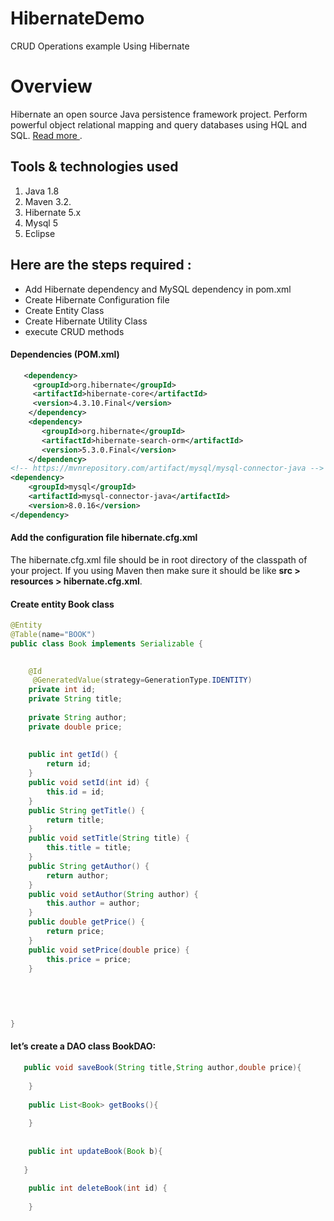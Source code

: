 # HibernateDemo
CRUD Operations example Using Hibernate



# Overview
Hibernate an open source Java persistence framework project. Perform powerful object relational mapping and query databases using HQL and SQL. [ Read more ](http://hibernate.org/).

## Tools & technologies used 
1.	Java 1.8
2.	Maven 3.2.
3.	Hibernate 5.x
4.	Mysql 5
5.	Eclipse

## Here are the steps required :
* Add Hibernate dependency and MySQL dependency in pom.xml
* Create Hibernate Configuration file 
* Create Entity Class
* Create Hibernate Utility Class
* execute CRUD methods


####	Dependencies (POM.xml)
```xml
   <dependency>
     <groupId>org.hibernate</groupId>
     <artifactId>hibernate-core</artifactId>
     <version>4.3.10.Final</version>
    </dependency>
    <dependency>
       <groupId>org.hibernate</groupId>
       <artifactId>hibernate-search-orm</artifactId>
       <version>5.3.0.Final</version>
    </dependency>
<!-- https://mvnrepository.com/artifact/mysql/mysql-connector-java -->
<dependency>
    <groupId>mysql</groupId>
    <artifactId>mysql-connector-java</artifactId>
    <version>8.0.16</version>
</dependency>

```

#### Add the configuration file hibernate.cfg.xml
The hibernate.cfg.xml file should be in root directory of the classpath of your project. If you using Maven then make sure it should be like **src > resources > hibernate.cfg.xml**.

####	Create entity Book class
```java
@Entity
@Table(name="BOOK")
public class Book implements Serializable {

	
	@Id
	 @GeneratedValue(strategy=GenerationType.IDENTITY)
	private int id;
	private String title;
	
	private String author;
	private double price;
	
	
	public int getId() {
		return id;
	}
	public void setId(int id) {
		this.id = id;
	}
	public String getTitle() {
		return title;
	}
	public void setTitle(String title) {
		this.title = title;
	}
	public String getAuthor() {
		return author;
	}
	public void setAuthor(String author) {
		this.author = author;
	}
	public double getPrice() {
		return price;
	}
	public void setPrice(double price) {
		this.price = price;
	}
	

	
	
	
}

```

####	let’s create a DAO class BookDAO:
```java
   public void saveBook(String title,String author,double price){
      
    }
	
    public List<Book> getBooks(){
   
    }
	
    
    public int updateBook(Book b){
   
   }
    
    public int deleteBook(int id) {
    
    }
```	
